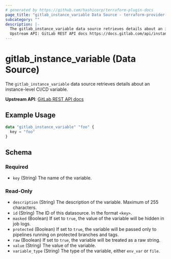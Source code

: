 ```yaml
---
# generated by https://github.com/hashicorp/terraform-plugin-docs
page_title: "gitlab_instance_variable Data Source - terraform-provider-gitlab"
subcategory: ""
description: |-
  The gitlab_instance_variable data source retrieves details about an instance-level CI/CD variable.
  Upstream API: GitLab REST API docs https://docs.gitlab.com/api/instance_level_ci_variables/
---
```


# gitlab_instance_variable (Data Source)

The `gitlab_instance_variable` data source retrieves details about an instance-level CI/CD variable.

**Upstream API**: [GitLab REST API docs](https://docs.gitlab.com/api/instance_level_ci_variables/)

## Example Usage

```terraform
data "gitlab_instance_variable" "foo" {
  key = "foo"
}
```

<!-- schema generated by tfplugindocs -->
## Schema

### Required

- `key` (String) The name of the variable.

### Read-Only

- `description` (String) The description of the variable. Maximum of 255 characters.
- `id` (String) The ID of this datasource. In the format `<key>`.
- `masked` (Boolean) If set to `true`, the value of the variable will be hidden in job logs.
- `protected` (Boolean) If set to `true`, the variable will be passed only to pipelines running on protected branches and tags.
- `raw` (Boolean) If set to `true`, the variable will be treated as a raw string.
- `value` (String) The value of the variable.
- `variable_type` (String) The type of the variable, either `env_var` or `file`.
